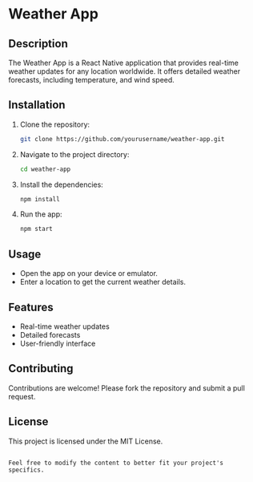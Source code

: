# Weather App

## Description

The Weather App is a React Native application that provides real-time weather updates for any location worldwide. It offers detailed weather forecasts, including temperature, and wind speed.

## Installation

1. Clone the repository:
   ```bash
   git clone https://github.com/yourusername/weather-app.git
   ```
2. Navigate to the project directory:
   ```bash
   cd weather-app
   ```
3. Install the dependencies:
   ```bash
   npm install
   ```
4. Run the app:
   ```bash
   npm start
   ```

## Usage

- Open the app on your device or emulator.
- Enter a location to get the current weather details.

## Features

- Real-time weather updates
- Detailed forecasts
- User-friendly interface

## Contributing

Contributions are welcome! Please fork the repository and submit a pull request.

## License

This project is licensed under the MIT License.

```

Feel free to modify the content to better fit your project's specifics.
```
